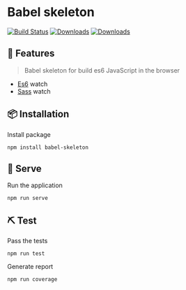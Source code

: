 #  Babel skeleton
[![Build Status](https://travis-ci.org/seeren/babel-skeleton.svg?branch=master)](https://travis-ci.org/seeren/babel-skeleton)
[![Downloads](https://img.shields.io/npm/dt/babel-skeleton.svg)](https://www.npmjs.com/package/babel-skeleton)
[![Downloads](https://img.shields.io/npm/v/babel-skeleton.svg)](https://www.npmjs.com/package/babel-skeleton)

## 🎉 Features
>  Babel skeleton for build es6 JavaScript in the browser
* [Es6](https://www.npmjs.com/package/babel-cli)  watch
* [Sass](https://www.npmjs.com/package/node-sass)  watch

## 📦 Installation
Install package
```
npm install babel-skeleton
```
## 🚀 Serve
Run the application
```
npm run serve
```
## ⛏ Test
Pass the tests
```
npm run test
```
Generate report
```
npm run coverage
```
